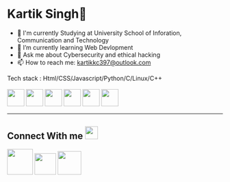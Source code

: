 # Kartik Singh👋

- 📖 I'm currently Studying at University School of Inforation, Communication and Technology
- 🌱 I’m currently learning Web Devlopment 
- 💬 Ask me about Cybersecurity and ethical hacking
- 📫 How to reach me: kartikkc397@outlook.com

Tech stack : Html/CSS/Javascript/Python/C/Linux/C++
<br>
<br>
<img src = "https://cdn-icons-png.flaticon.com/512/136/136528.png" height = "40px"/>
<img src = "https://i.pinimg.com/originals/7d/4f/e5/7d4fe56a906707466de4e066e8269719.png" height ="40px"/>
<img src = "https://cdn-icons-png.flaticon.com/512/136/136530.png" height ="40px"/>
<img src = "https://upload.wikimedia.org/wikipedia/commons/thumb/0/0a/Python.svg/1024px-Python.svg.png" height = "40px">
<img src = "https://upload.wikimedia.org/wikipedia/commons/thumb/1/18/C_Programming_Language.svg/695px-C_Programming_Language.svg.png" height = "40px">
<img src = "https://cdn.freebiesupply.com/logos/large/2x/c-logo-png-transparent.png" height ="40px">
<hr>

## Connect With me <img src = "https://raw.githubusercontent.com/ShahriarShafin/ShahriarShafin/main/Assets/handshake.gif" height="30px"/>
[<img src = "https://c.tenor.com/x0C6aBxEdOEAAAAi/instagram-sign-on-instagram.gif" height="60px">](https://www.instagram.com/jayden_397/)
[<img src = "https://c.tenor.com/8xP-RXGl3T8AAAAi/twitter-bird.gif" height = "50px">](https://twitter.com/JAYDEN21071393)
[<img src = "https://cliply.co/wp-content/uploads/2021/02/372102050_LINKEDIN_ICON_TRANSPARENT_400.gif" height = "55px">](https://www.linkedin.com/in/kartik-singh-68bb8b179/)
